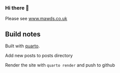 ### Hi there 👋

Please see www.mawds.co.uk

## Build notes

Built with [quarto](https://www.quarto.org).

Add new posts to posts directory

Render the site with `quarto render` and push to github

<!--
**mawds/mawds** is a ✨ _special_ ✨ repository because its `README.md` (this file) appears on your GitHub profile.

Here are some ideas to get you started:

- 🔭 I’m currently working on ...
- 🌱 I’m currently learning ...
- 👯 I’m looking to collaborate on ...
- 🤔 I’m looking for help with ...
- 💬 Ask me about ...
- 📫 How to reach me: ...
- 😄 Pronouns: ...
- ⚡ Fun fact: ...
-->
